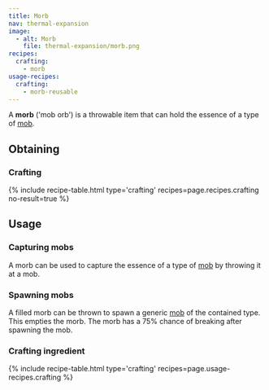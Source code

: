 ```yaml
---
title: Morb
nav: thermal-expansion
image:
  - alt: Morb
    file: thermal-expansion/morb.png
recipes:
  crafting:
    - morb
usage-recipes:
  crafting:
    - morb-reusable
---
```


A **morb** ('mob orb') is a throwable item that can hold the essence of a type
of [mob](https://minecraft.gamepedia.com/Mob).


Obtaining
---------

### Crafting
{% include recipe-table.html type='crafting' recipes=page.recipes.crafting no-result=true %}


Usage
-----

### Capturing mobs
A morb can be used to capture the essence of a type of
[mob](https://minecraft.gamepedia.com/Mob) by throwing it at a mob.

### Spawning mobs
A filled morb can be thrown to spawn a generic
[mob](https://minecraft.gamepedia.com/Mob) of the contained type. This empties
the morb. The morb has a 75% chance of breaking after spawning the mob.

### Crafting ingredient
{% include recipe-table.html type='crafting' recipes=page.usage-recipes.crafting %}
